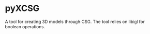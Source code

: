 # pyXCSG

A tool for creating 3D models through CSG.
The tool relies on libigl for boolean operations.

